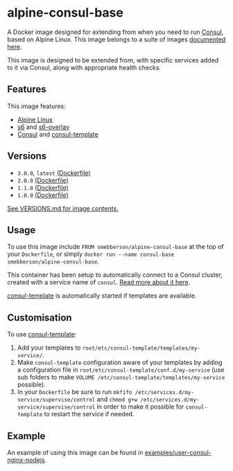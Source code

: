 # alpine-consul-base

A Docker image designed for extending from when you need to run [Consul][consul], based on Alpine Linux.
This image belongs to a suite of images [documented here][dockeralpine].

This image is designed to be extended from, with specific services added to it via Consul, along with appropriate health checks.

## Features

This image features:

- [Alpine Linux][alpinelinux]
- [s6][s6] and [s6-overlay][s6overlay]
- [Consul][consul] and [consul-template][consultemplate]

## Versions

- `3.0.0`, `latest` [(Dockerfile)](https://github.com/smebberson/docker-alpine/blob/alpine-consul-base-v3.0.0/alpine-consul-base/Dockerfile)
- `2.0.0` [(Dockerfile)](https://github.com/smebberson/docker-alpine/blob/alpine-consul-base-v2.0.0/alpine-consul-base/Dockerfile)
- `1.1.0` [(Dockerfile)](https://github.com/smebberson/docker-alpine/blob/alpine-consul-base-v1.1.0/alpine-consul-base/Dockerfile)
- `1.0.0` [(Dockerfile)](https://github.com/smebberson/docker-alpine/blob/alpine-consul-base-v1.0.0/alpine-consul-base/Dockerfile)

[See VERSIONS.md for image contents.](https://github.com/smebberson/docker-alpine/blob/master/alpine-consul-base/VERSIONS.md)

## Usage

To use this image include `FROM smebberson/alpine-consul-base` at the top of your `Dockerfile`, or simply `docker run --name consul-base smebberson/alpine-consul-base`.

This container has been setup to automatically connect to a Consul cluster, created with a service name of `consul`. [Read more about it here](https://github.com/smebberson/docker-alpine/tree/alpine-consul-ui-upgrades/alpine-consul).

[consul-template][consultemplate] is automatically started if templates are available.

## Customisation

To use [consul-template][consultemplate]:

1. Add your templates to `root/etc/consul-template/templates/my-service/`.
1. Make `consul-template` configuration aware of your templates by adding a configuration file in `root/etc/consul-template/conf.d/my-service` (use sub folders to make `VOLUME /etc/consul-template/templates/my-service` possible).
1. In your `Dockerfile` be sure to run `mkfifo /etc/services.d/my-service/supervise/control` and `chmod g+w /etc/services.d/my-service/supervise/control` in order to make it possible for `consul-template` to restart the service if needed.

## Example

An example of using this image can be found in [examples/user-consul-nginx-nodejs][example].

[alpinelinux]: https://www.alpinelinux.org/
[consul]: https://consul.io/
[s6]: http://www.skarnet.org/software/s6/
[s6overlay]: https://github.com/just-containers/s6-overlay
[apache]: https://httpd.apache.org/
[consulservicedef]: https://www.consul.io/docs/agent/services.html
[dockeralpine]: https://github.com/smebberson/docker-alpine
[consultemplate]: https://github.com/hashicorp/consul-template
[example]: https://github.com/smebberson/docker-alpine/tree/master/examples/user-consul-nginx-nodejs
